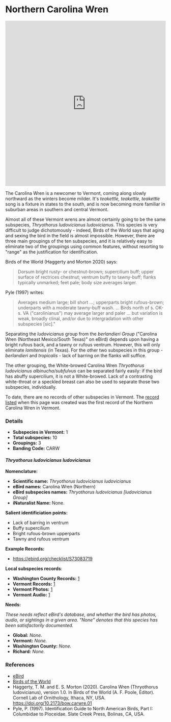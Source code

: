 # Northern Carolina Wren

<iframe width="640" height="518" src="https://macaulaylibrary.org/asset/259540991/embed/640" frameborder="0" allowfullscreen style="width:640px;max-width:100%;"></iframe>

The Carolina Wren is a newcomer to Vermont, coming along slowly northward as the winters become milder. It's _teakettle, teakettle, teakettle_ song is a fixture in states to the south, and is now becoming more familiar in suburban areas in southern and central Vermont.

Almost all of these Vermont wrens are almost certainly going to be the same subspecies, _Thryothorus ludovicianus ludovicianus_. This species is very difficult to judge dichotomously - indeed, Birds of the World says that aging and sexing the bird in the field is almost impossible. However, there are three main groupings of the ten subspecies, and it is relatively easy to eliminate two of the groupings using common features, without resorting to "range" as the justification for identification.

Birds of the World (Haggerty and Morton 2020) says:

> Dorsum bright rusty- or chestnut-brown; supercilium buff; upper surface of rectrices chestnut; ventrum buffy to tawny-buff; flanks typically unmarked; feet pale; body size averages larger.

Pyle (1997) writes:

> Averages medium large; bill short ...; upperparts bright rufous-brown; underparts with a moderate tawny-buff wash. ... Birds north of s. OK-s. VA ("carolinianus") may average larger and paler ... but variation is weak, broadly clinal, and/or due to intergradation with other subspecies [sic]."

Separating the _ludovicianus_ group from the _berlandieri Group_ ("Carolina Wren (Northeast Mexico/South Texas)" on eBird) depends upon having a bright rufous back, and a tawny or rufous ventrum. However, this will only eliminate _lomitensis_ (in Texas). For the other two subspecies in this group - _berlandieri_ and _tropicalis_ - lack of barring on the flanks will suffice.

The other grouping, the White-browed Carolina Wren _Thryothorus ludovicianus albinucha/subfulvus_ can be separated fairly easily: if the bird has abuffy supercilium, it is not a White-browed. Lack of a contrasting white-throat or a speckled breast can also be used to separate those two subspecies, individually.

To date, there are no records of other subspecies in Vermont. The [record listed](https://ebird.org/checklist/S73083719) when this page was created was the first record of the Northern Carolina Wren in Vermont.

### Details

- **Subspecies in Vermont:** 1  
- **Total subspecies:** 10  
- **Groupings:** 3  
- **Banding Code:** CARW  

#### _Thryothorus ludovicianus ludovicianus_

**Nomenclature:**
- **Scientific name:** _Thryothorus ludovicianus ludovicianus_
- **eBird names:** Carolina Wren (Northern)  
- **eBird subspecies names:** _Thryothorus ludovicianus [ludovicianus Group]_  
- **iNaturalist Name:** None.

**Salient identificiation points:**
- Lack of barring in ventrum
- Buffy supercilium
- Bright rufous-brown upperparts
- Tawny and rufous ventrum

**Example Records:**
- https://ebird.org/checklist/S73083719

**Local subspecies records**:
- **Washington County Records:** [1](https://ebird.org/map/carwre1?neg=true&env.minX=-168.6833632856752&env.minY=6.5717011761318735&env.maxX=-22.433363285675203&env.maxY=66.89338271362139&zh=true&gp=false&ev=Z&mr=1-12&bmo=1&emo=12&yr=all&byr=1900&eyr=2020)  
- **Vermont Records:** [1](https://ebird.org/map/carwre1?neg=true&env.minX=-168.6833632856752&env.minY=6.5717011761318735&env.maxX=-22.433363285675203&env.maxY=66.89338271362139&zh=true&gp=false&ev=Z&mr=1-12&bmo=1&emo=12&yr=all&byr=1900&eyr=2020)
- **Vermont Photos:** [1](https://ebird.org/media/catalog?taxonCode=carwre1&mediaType=p&region=Vermont,%20United%20States%20(US)&regionCode=US-VT&q=Carolina%20Wren%20(Northern)%20-%20Thryothorus%20ludovicianus%20%5Bludovicianus%20Group%5D)
- **Vermont Audio:** [1](https://ebird.org/media/catalog?taxonCode=carwre1&mediaType=a&region=Vermont,%20United%20States%20(US)&regionCode=US-VT&q=Carolina%20Wren%20(Northern)%20-%20Thryothorus%20ludovicianus%20%5Bludovicianus%20Group%5D)

**Needs:**

_These needs reflect eBird's database, and whether the bird has photos, audio, or sightings in a given area. "None" denotes that this species has been satisfactorily documented._

- **Global:** _None._
- **Vermont:** _None._
- **Washington County:** _None._
- **Richard:** _None._

### References

- [eBird](https://ebird.org/species/amerob)
- [Birds of the World](https://birdsoftheworld.org/bow/species/amerob/cur/systematics)
- Haggerty, T. M. and E. S. Morton (2020). Carolina Wren (Thryothorus ludovicianus), version 1.0. In Birds of the World (A. F. Poole, Editor). Cornell Lab of Ornithology, Ithaca, NY, USA. https://doi.org/10.2173/bow.carwre.01
- Pyle, P. (1997). Identification Guide to North American Birds, Part I: Columbidae to Ploceidae. Slate Creek Press, Bolinas, CA, USA.
